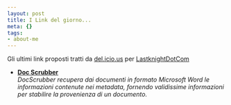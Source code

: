 ```yaml
--- 
layout: post
title: I Link del giorno...
meta: {}
tags: 
- about-me
---
```

Gli ultimi link proposti tratti da <a href="http://del.icio.us/">del.icio.us</a> per <a href="http://del.icio.us/LastknightDotCom"> LastknightDotCom</a>

 * **[Doc Scrubber](http://www.docscrubber.com/)**  
*DocScrubber recupera dai documenti in formato Microsoft Word le informazioni contenute nei metadata, fornendo validissime informazioni per stabilire la provenienza di un documento.*  

 
